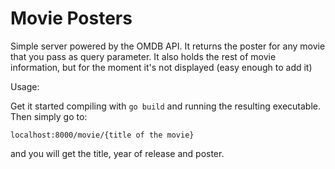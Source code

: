 # Movie Posters

Simple server powered by the OMDB API. It returns the poster for any movie that you pass as query parameter. It also holds the rest of movie information, but for the moment it's not displayed (easy enough to add it)

Usage: 

Get it started compiling with `go build` and running the resulting executable. Then simply go to:

    localhost:8000/movie/{title of the movie}

and you will get the title, year of release and poster. 